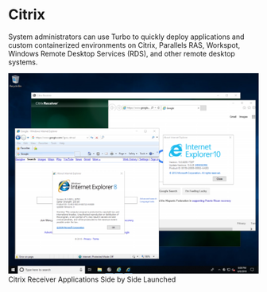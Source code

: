 # Citrix

System administrators can use Turbo to quickly deploy applications and custom containerized environments on Citrix, Parallels RAS, Workspot, Windows Remote Desktop Services (RDS), and other remote desktop systems.

![Citrix side-by-side IE](/images/citrix1.png)
Citrix Receiver Applications Side by Side Launched
